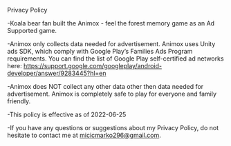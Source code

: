 Privacy Policy

-Koala bear fan built the Animox - feel the forest memory game as an Ad Supported game. 

-Animox only collects data needed for advertisement. Animox uses Unity ads SDK, which comply with Google Play’s Families Ads Program requirements.
You can find the list of Google Play self-certified ad networks here: 
https://support.google.com/googleplay/android-developer/answer/9283445?hl=en

-Animox does NOT collect any other data other then data needed for advertisement. Animox is completely safe to play for everyone and family friendly.

-This policy is effective as of 2022-06-25

-If you have any questions or suggestions about my Privacy Policy, 
do not hesitate to contact me at micicmarko296@gmail.com.
